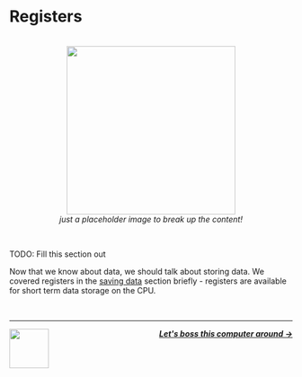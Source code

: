 # Registers

<p align="center">
  <br />
  <img height="300" src="https://i.stack.imgur.com/eaSf7.jpg">
  <br />
  <span>
    <em>
      just a placeholder image to break up the content!
    </em>
  </span>
</p>
<br />

TODO: Fill this section out

Now that we know about data, we should talk about storing data. We covered registers in the [saving data](#saving-data) section briefly - registers are available for short term data storage on the CPU.

<br />

---

<a href="/guide/writing-code/data.md">
  <img align="left" width="70" src="https://cloud-cirb9mt0l-hack-club-bot.vercel.app/0screen_shot_2022-05-31_at_2.40.40_pm.png" />
</a>

<p align="right">
  <em>
    <b>
      <a href="/guide/writing-code/instructions.md">
        Let's boss this computer around →
      </a>
    </b>
  </em>
</p>
